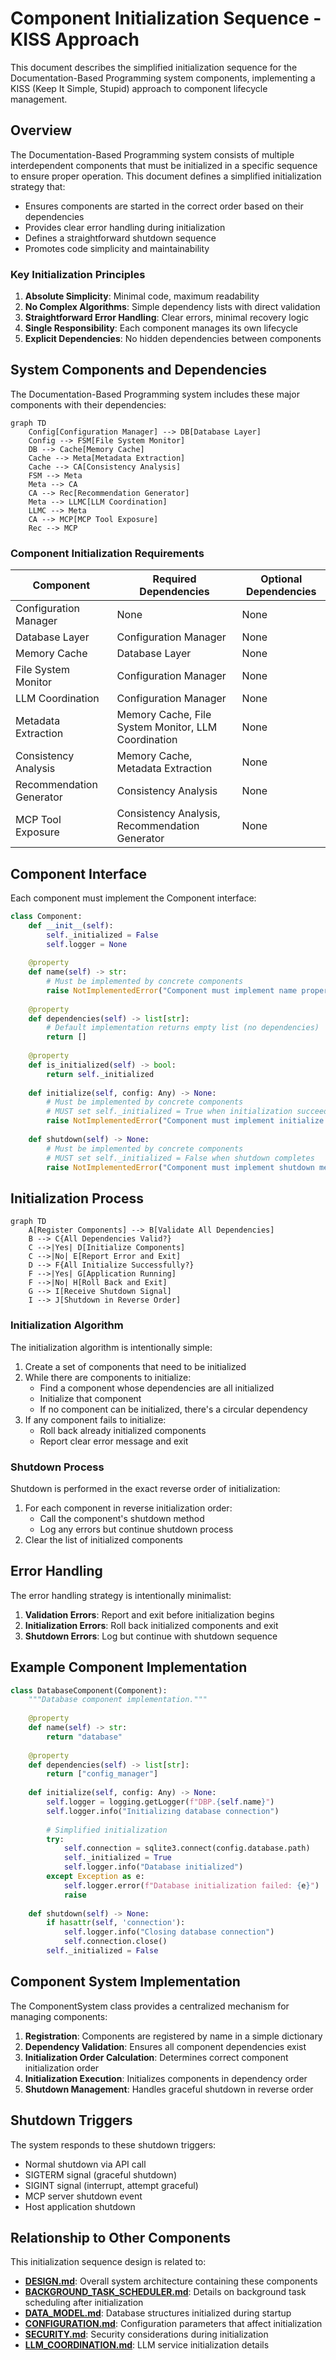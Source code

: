 # Component Initialization Sequence - KISS Approach

This document describes the simplified initialization sequence for the Documentation-Based Programming system components, implementing a KISS (Keep It Simple, Stupid) approach to component lifecycle management.

## Overview

The Documentation-Based Programming system consists of multiple interdependent components that must be initialized in a specific sequence to ensure proper operation. This document defines a simplified initialization strategy that:

- Ensures components are started in the correct order based on their dependencies
- Provides clear error handling during initialization
- Defines a straightforward shutdown sequence
- Promotes code simplicity and maintainability

### Key Initialization Principles

1. **Absolute Simplicity**: Minimal code, maximum readability
2. **No Complex Algorithms**: Simple dependency lists with direct validation
3. **Straightforward Error Handling**: Clear errors, minimal recovery logic
4. **Single Responsibility**: Each component manages its own lifecycle
5. **Explicit Dependencies**: No hidden dependencies between components

## System Components and Dependencies

The Documentation-Based Programming system includes these major components with their dependencies:

```mermaid
graph TD
    Config[Configuration Manager] --> DB[Database Layer]
    Config --> FSM[File System Monitor]
    DB --> Cache[Memory Cache]
    Cache --> Meta[Metadata Extraction]
    Cache --> CA[Consistency Analysis]
    FSM --> Meta
    Meta --> CA
    CA --> Rec[Recommendation Generator]
    Meta --> LLMC[LLM Coordination]
    LLMC --> Meta
    CA --> MCP[MCP Tool Exposure]
    Rec --> MCP
```

### Component Initialization Requirements

| Component | Required Dependencies | Optional Dependencies |
|-----------|------------------------|------------------------|
| Configuration Manager | None | None |
| Database Layer | Configuration Manager | None |
| Memory Cache | Database Layer | None |
| File System Monitor | Configuration Manager | None |
| LLM Coordination | Configuration Manager | None |
| Metadata Extraction | Memory Cache, File System Monitor, LLM Coordination | None |
| Consistency Analysis | Memory Cache, Metadata Extraction | None |
| Recommendation Generator | Consistency Analysis | None |
| MCP Tool Exposure | Consistency Analysis, Recommendation Generator | None |

## Component Interface

Each component must implement the Component interface:

```python
class Component:
    def __init__(self):
        self._initialized = False
        self.logger = None
    
    @property
    def name(self) -> str:
        # Must be implemented by concrete components
        raise NotImplementedError("Component must implement name property")
    
    @property
    def dependencies(self) -> list[str]:
        # Default implementation returns empty list (no dependencies)
        return []
    
    @property
    def is_initialized(self) -> bool:
        return self._initialized
    
    def initialize(self, config: Any) -> None:
        # Must be implemented by concrete components
        # MUST set self._initialized = True when initialization succeeds
        raise NotImplementedError("Component must implement initialize method")
    
    def shutdown(self) -> None:
        # Must be implemented by concrete components
        # MUST set self._initialized = False when shutdown completes
        raise NotImplementedError("Component must implement shutdown method")
```

## Initialization Process

```mermaid
graph TD
    A[Register Components] --> B[Validate All Dependencies]
    B --> C{All Dependencies Valid?}
    C -->|Yes| D[Initialize Components]
    C -->|No| E[Report Error and Exit]
    D --> F{All Initialize Successfully?}
    F -->|Yes| G[Application Running]
    F -->|No| H[Roll Back and Exit]
    G --> I[Receive Shutdown Signal]
    I --> J[Shutdown in Reverse Order]
```

### Initialization Algorithm

The initialization algorithm is intentionally simple:

1. Create a set of components that need to be initialized
2. While there are components to initialize:
   - Find a component whose dependencies are all initialized
   - Initialize that component
   - If no component can be initialized, there's a circular dependency
3. If any component fails to initialize:
   - Roll back already initialized components
   - Report clear error message and exit

### Shutdown Process

Shutdown is performed in the exact reverse order of initialization:

1. For each component in reverse initialization order:
   - Call the component's shutdown method
   - Log any errors but continue shutdown process
2. Clear the list of initialized components

## Error Handling

The error handling strategy is intentionally minimalist:

1. **Validation Errors**: Report and exit before initialization begins
2. **Initialization Errors**: Roll back initialized components and exit
3. **Shutdown Errors**: Log but continue with shutdown sequence

## Example Component Implementation

```python
class DatabaseComponent(Component):
    """Database component implementation."""
    
    @property
    def name(self) -> str:
        return "database"
    
    @property
    def dependencies(self) -> list[str]:
        return ["config_manager"]
    
    def initialize(self, config: Any) -> None:
        self.logger = logging.getLogger(f"DBP.{self.name}")
        self.logger.info("Initializing database connection")
        
        # Simplified initialization
        try:
            self.connection = sqlite3.connect(config.database.path)
            self._initialized = True
            self.logger.info("Database initialized")
        except Exception as e:
            self.logger.error(f"Database initialization failed: {e}")
            raise
    
    def shutdown(self) -> None:
        if hasattr(self, 'connection'):
            self.logger.info("Closing database connection")
            self.connection.close()
        self._initialized = False
```

## Component System Implementation

The ComponentSystem class provides a centralized mechanism for managing components:

1. **Registration**: Components are registered by name in a simple dictionary
2. **Dependency Validation**: Ensures all component dependencies exist
3. **Initialization Order Calculation**: Determines correct component initialization order
4. **Initialization Execution**: Initializes components in dependency order
5. **Shutdown Management**: Handles graceful shutdown in reverse order

## Shutdown Triggers

The system responds to these shutdown triggers:
- Normal shutdown via API call
- SIGTERM signal (graceful shutdown)
- SIGINT signal (interrupt, attempt graceful)
- MCP server shutdown event
- Host application shutdown

## Relationship to Other Components

This initialization sequence design is related to:

- **[DESIGN.md](../DESIGN.md)**: Overall system architecture containing these components
- **[BACKGROUND_TASK_SCHEDULER.md](BACKGROUND_TASK_SCHEDULER.md)**: Details on background task scheduling after initialization
- **[DATA_MODEL.md](../DATA_MODEL.md)**: Database structures initialized during startup
- **[CONFIGURATION.md](../CONFIGURATION.md)**: Configuration parameters that affect initialization
- **[SECURITY.md](../SECURITY.md)**: Security considerations during initialization
- **[LLM_COORDINATION.md](LLM_COORDINATION.md)**: LLM service initialization details
